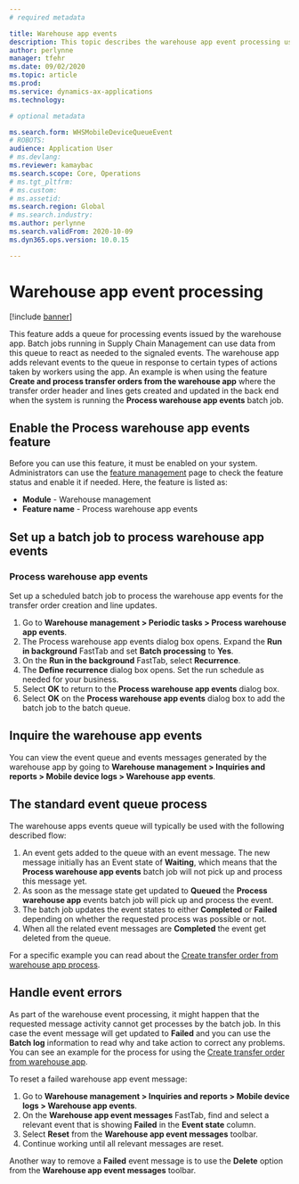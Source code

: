 ```yaml
---
# required metadata

title: Warehouse app events
description: This topic describes the warehouse app event processing used to process warehouse app event messages as part of a batch job
author: perlynne
manager: tfehr
ms.date: 09/02/2020
ms.topic: article
ms.prod: 
ms.service: dynamics-ax-applications
ms.technology: 

# optional metadata

ms.search.form: WHSMobileDeviceQueueEvent 
# ROBOTS: 
audience: Application User
# ms.devlang: 
ms.reviewer: kamaybac
ms.search.scope: Core, Operations
# ms.tgt_pltfrm: 
# ms.custom: 
# ms.assetid: 
ms.search.region: Global
# ms.search.industry: 
ms.author: perlynne
ms.search.validFrom: 2020-10-09
ms.dyn365.ops.version: 10.0.15

---
```


# Warehouse app event processing

[!include [banner](../includes/banner.md)]

This feature adds a queue for processing events issued by the warehouse app. Batch jobs running in Supply Chain Management can use data from this queue to react as needed to the signaled events. The warehouse app adds relevant events to the queue in response to certain types of actions taken by workers using the app.
An example is when using the feature **Create and process transfer orders from the warehouse app** where the transfer order header and lines gets created and updated in the back end when the system is running the **Process warehouse app events** batch job.

## Enable the Process warehouse app events feature

Before you can use this feature, it must be enabled on your system. Administrators can use the [feature management](../../fin-ops-core/fin-ops/get-started/feature-management/feature-management-overview.md) page to check the feature status and enable it if needed. Here, the feature is listed as:

- **Module** - Warehouse management
- **Feature name** - Process warehouse app events

## Set up a batch job to process warehouse app events

### Process warehouse app events

Set up a scheduled batch job to process the warehouse app events for the transfer order creation and line updates.

1. Go to **Warehouse management \> Periodic tasks \> Process warehouse app events**.
1. The Process warehouse app events dialog box opens. Expand the **Run in background** FastTab and set **Batch processing** to **Yes**.
1. On the **Run in the background** FastTab, select **Recurrence**.
1. The **Define recurrence** dialog box opens. Set the run schedule as needed for your business.
1. Select **OK** to return to the **Process warehouse app events** dialog box.
1. Select **OK** on the **Process warehouse app events** dialog box to add the batch job to the batch queue.

## Inquire the warehouse app events

You can view the event queue and events messages generated by the warehouse app by going to **Warehouse management \> Inquiries and reports \> Mobile device logs \> Warehouse app events**.

## The standard event queue process

The warehouse apps events queue will typically be used with the following described flow:

1. An event gets added to the queue  with an event message. The new message initially has an Event state of **Waiting**, which means that the **Process warehouse app events** batch job will not pick up and process this message yet.
1. As soon as the message state get updated to **Queued** the **Process warehouse app** events batch job will pick up and process the event.
1. The batch job updates the event states to either **Completed** or **Failed** depending on whether the requested process was possible or not.
1. When all the related event messages are **Completed** the event get deleted from the queue.

 For a specific example you can read about the [Create transfer order from warehouse app process](create-transfer-order-from-warehouse-app.md).

## Handle event errors

As part of the warehouse event processing, it might happen that the requested message activity cannot get processes by the batch job. In this case the event message will get updated to **Failed** and you can use the **Batch log** information to read why and take action to correct any problems.
You can see an example for the process for using the [Create transfer order from warehouse app](create-transfer-order-from-warehouse-app.md).

To reset a failed warehouse app event message:

1. Go to **Warehouse management \> Inquiries and reports \> Mobile device logs \> Warehouse app events**.
1. On the **Warehouse app event messages** FastTab, find and select a relevant event that is showing **Failed** in the **Event state** column.
1. Select **Reset** from the **Warehouse app event messages** toolbar.
1. Continue working until all relevant messages are reset.

Another way to remove a **Failed** event message is to use the **Delete** option from the **Warehouse app event messages** toolbar.
